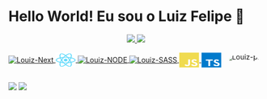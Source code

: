 <h1>Hello World! Eu sou o Luiz Felipe 👋</h1>

<div align="center">
  <a href="https://github.com/LuizFelipe16">
  <img height="175em" src="https://github-readme-stats.vercel.app/api?username=LuizFelipe16&show_icons=true&theme=radical&include_all_commits=true&count_private=true"/>
  <img height="175em" src="https://github-readme-stats.vercel.app/api/top-langs/?username=LuizFelipe16&layout=compact&langs_count=7&theme=radical"/>
</div>
<div style="display: inline_block"><br>
  <img align="center" alt="Louiz-Next" height="40" width="50" src="https://cdn.jsdelivr.net/gh/devicons/devicon/icons/nextjs/nextjs-original.svg">
  <img align="center" alt="Louiz-React" height="30" width="40" src="https://raw.githubusercontent.com/devicons/devicon/master/icons/react/react-original.svg">
  <img align="center" alt="Louiz-NODE" height="30" width="40" src="https://cdn.jsdelivr.net/gh/devicons/devicon/icons/nodejs/nodejs-original.svg">
  <img align="center" alt="Louiz-SASS" height="30" width="40" src="https://cdn.jsdelivr.net/gh/devicons/devicon/icons/sass/sass-original.svg">
  <img align="center" alt="Louiz-Js" height="30" width="40" src="https://raw.githubusercontent.com/devicons/devicon/master/icons/javascript/javascript-plain.svg">
  <img align="center" alt="Louiz-Ts" height="30" width="40" src="https://raw.githubusercontent.com/devicons/devicon/master/icons/typescript/typescript-plain.svg">
  <img align="right" alt="Louiz-pic" height="150" style="border-radius:150px" src="https://media-exp1.licdn.com/dms/image/C4D03AQEe2A2upPsUpA/profile-displayphoto-shrink_200_200/0/1631734410129?e=1652313600&v=beta&t=59nZRi15ModUA-cQZut5Vue_gImZUCTJSZK_RsE14dE">
</div>
  
  ##
 
<div>
  <a href = "mailto:felipefelizatti215@gmail.com"><img src="https://img.shields.io/badge/-Gmail-%23333?style=for-the-badge&logo=gmail&logoColor=white" target="_blank"></a>
  <a href="https://www.linkedin.com/in/luiz-felipe-siqueira-felizatti-00783a1ab/" target="_blank"><img src="https://img.shields.io/badge/-LinkedIn-%230077B5?style=for-the-badge&logo=linkedin&logoColor=white" target="_blank"></a> 
</div>

 
<!--   ![Snake animation](https://github.com/LuizFelipe16/LuizFelipe16/blob/output/github-contribution-grid-snake.svg) -->
